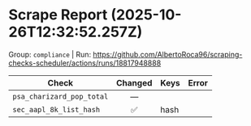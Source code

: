 # Scrape Report (2025-10-26T12:32:52.257Z)

Group: `compliance`  |  Run: https://github.com/AlbertoRoca96/scraping-checks-scheduler/actions/runs/18817948888

| Check | Changed | Keys | Error |
|---|:---:|:--|:--|
| `psa_charizard_pop_total` | — |  |  |
| `sec_aapl_8k_list_hash` | ✅ | hash |  |
